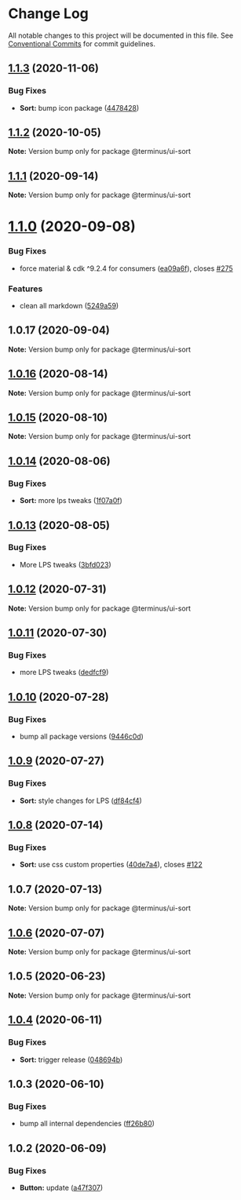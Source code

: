 # Change Log

All notable changes to this project will be documented in this file.
See [Conventional Commits](https://conventionalcommits.org) for commit guidelines.

## [1.1.3](https://github.com/GetTerminus/terminus-oss/compare/@terminus/ui-sort@1.1.2...@terminus/ui-sort@1.1.3) (2020-11-06)


### Bug Fixes

* **Sort:** bump icon package ([4478428](https://github.com/GetTerminus/terminus-oss/commit/447842861e5b2e2ae72e46cccda3ecb6b36d1340))





## [1.1.2](https://github.com/GetTerminus/terminus-oss/compare/@terminus/ui-sort@1.1.1...@terminus/ui-sort@1.1.2) (2020-10-05)

**Note:** Version bump only for package @terminus/ui-sort





## [1.1.1](https://github.com/GetTerminus/terminus-oss/compare/@terminus/ui-sort@1.1.0...@terminus/ui-sort@1.1.1) (2020-09-14)

**Note:** Version bump only for package @terminus/ui-sort





# [1.1.0](https://github.com/GetTerminus/terminus-oss/compare/@terminus/ui-sort@1.0.17...@terminus/ui-sort@1.1.0) (2020-09-08)


### Bug Fixes

* force material & cdk ^9.2.4 for consumers ([ea09a6f](https://github.com/GetTerminus/terminus-oss/commit/ea09a6ff88a1ea239fe0e24cb011abfb3ffc8908)), closes [#275](https://github.com/GetTerminus/terminus-oss/issues/275)


### Features

* clean all markdown ([5249a59](https://github.com/GetTerminus/terminus-oss/commit/5249a59486be63b6d9a0be7a801defb9b6adcedc))





## 1.0.17 (2020-09-04)

**Note:** Version bump only for package @terminus/ui-sort





## [1.0.16](https://github.com/GetTerminus/terminus-oss/compare/@terminus/ui-sort@1.0.15...@terminus/ui-sort@1.0.16) (2020-08-14)

**Note:** Version bump only for package @terminus/ui-sort

## [1.0.15](https://github.com/GetTerminus/terminus-oss/compare/@terminus/ui-sort@1.0.14...@terminus/ui-sort@1.0.15) (2020-08-10)

**Note:** Version bump only for package @terminus/ui-sort

## [1.0.14](https://github.com/GetTerminus/terminus-oss/compare/@terminus/ui-sort@1.0.13...@terminus/ui-sort@1.0.14) (2020-08-06)

### Bug Fixes

* **Sort:** more lps tweaks ([1f07a0f](https://github.com/GetTerminus/terminus-oss/commit/1f07a0f195154c886b9ffb53778e5b900894a9c1))

## [1.0.13](https://github.com/GetTerminus/terminus-oss/compare/@terminus/ui-sort@1.0.12...@terminus/ui-sort@1.0.13) (2020-08-05)

### Bug Fixes

* More LPS tweaks ([3bfd023](https://github.com/GetTerminus/terminus-oss/commit/3bfd023788f06b3bd609493d3308f902c11f0dcd))

## [1.0.12](https://github.com/GetTerminus/terminus-oss/compare/@terminus/ui-sort@1.0.11...@terminus/ui-sort@1.0.12) (2020-07-31)

**Note:** Version bump only for package @terminus/ui-sort

## [1.0.11](https://github.com/GetTerminus/terminus-oss/compare/@terminus/ui-sort@1.0.10...@terminus/ui-sort@1.0.11) (2020-07-30)

### Bug Fixes

* more LPS tweaks ([dedfcf9](https://github.com/GetTerminus/terminus-oss/commit/dedfcf947e3bcd33041b388ccab9bcc5bf273f51))

## [1.0.10](https://github.com/GetTerminus/terminus-oss/compare/@terminus/ui-sort@1.0.9...@terminus/ui-sort@1.0.10) (2020-07-28)

### Bug Fixes

* bump all package versions ([9446c0d](https://github.com/GetTerminus/terminus-oss/commit/9446c0d5cde3bd693cfba7cabbfd2db443a47b00))

## [1.0.9](https://github.com/GetTerminus/terminus-oss/compare/@terminus/ui-sort@1.0.8...@terminus/ui-sort@1.0.9) (2020-07-27)

### Bug Fixes

* **Sort:** style changes for LPS ([df84cf4](https://github.com/GetTerminus/terminus-oss/commit/df84cf44a635ec694178915d507a4b1abc9def46))

## [1.0.8](https://github.com/GetTerminus/terminus-oss/compare/@terminus/ui-sort@1.0.7...@terminus/ui-sort@1.0.8) (2020-07-14)

### Bug Fixes

* **Sort:** use css custom properties ([40de7a4](https://github.com/GetTerminus/terminus-oss/commit/40de7a451cccc26a033c117240b2029b508cda44)), closes [#122](https://github.com/GetTerminus/terminus-oss/issues/122)

## 1.0.7 (2020-07-13)

**Note:** Version bump only for package @terminus/ui-sort

## [1.0.6](https://github.com/GetTerminus/terminus-oss/compare/@terminus/ui-sort@1.0.5...@terminus/ui-sort@1.0.6) (2020-07-07)

**Note:** Version bump only for package @terminus/ui-sort

## 1.0.5 (2020-06-23)

**Note:** Version bump only for package @terminus/ui-sort

## [1.0.4](https://github.com/GetTerminus/terminus-oss/compare/@terminus/ui-sort@1.0.3...@terminus/ui-sort@1.0.4) (2020-06-11)

### Bug Fixes

* **Sort:** trigger release ([048694b](https://github.com/GetTerminus/terminus-oss/commit/048694b3f602bcafce9b32bd2adca45a3c5ad68a))

## 1.0.3 (2020-06-10)

### Bug Fixes

* bump all internal dependencies ([ff26b80](https://github.com/GetTerminus/terminus-oss/commit/ff26b806bb599401f006996be5b567a378e68ef3))

## 1.0.2 (2020-06-09)

### Bug Fixes

* **Button:** update ([a47f307](https://github.com/GetTerminus/terminus-oss/commit/a47f30757b9216d6ee76788c117e76eacf5289e5))
